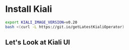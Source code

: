 # Install Kiali

```bash
export KIALI_IMAGE_VERSION=v0.20
bash <(curl -L https://git.io/getLatestKialiOperator)
```

## Let's Look at Kiali UI

```bash
